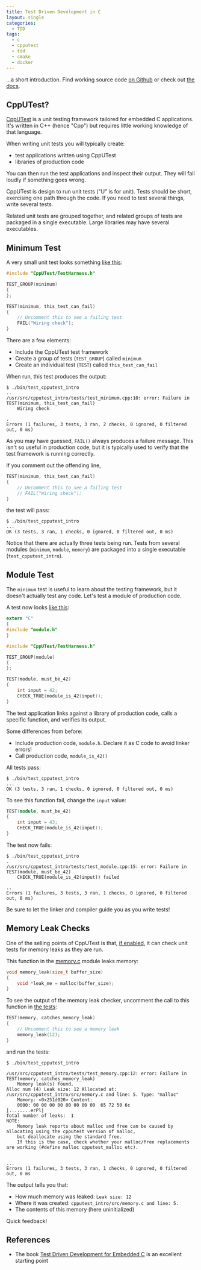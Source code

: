 ```yaml
---
title: Test Driven Development in C
layout: single
categories:
  - TDD
tags:
  - c
  - cpputest
  - tdd
  - cmake
  - docker
---
```


...a short introduction. Find working source code [on Github](https://github.com/KevinWMatthews/c-cpputest_intro) or check out
[the docs](https://kevinwmatthews.github.io/c-cpputest_intro/).


## CppUTest?

[CppUTest](http://cpputest.github.io/) is a unit testing framework tailored for embedded C applications. It's
written in C++ (hence "Cpp") but requires little working knowledge of that language.

When writing unit tests you will typically create:

  * test applications written using CppUTest
  * libraries of production code

You can then run the test applications and inspect their output. They will fail
loudly if something goes wrong.

CppUTest is design to run unit tests ("U" is for unit). Tests should be short,
exercising one path through the code. If you need to test several things,
write several tests.

Related unit tests are grouped together, and related groups of tests are packaged
in a single executable. Large libraries may have several executables.

## Minimum Test

A very small unit test looks something
[like this](https://github.com/KevinWMatthews/c-cpputest_intro/blob/master/cpputest_intro/tests/test_minimum.cpp):

```cpp
#include "CppUTest/TestHarness.h"

TEST_GROUP(minimum)
{
};

TEST(minimum, this_test_can_fail)
{
    // Uncomment this to see a failing test
    FAIL("Wiring check");
}
```

There are a few elements:

  * Include the CppUTest test framework
  * Create a group of tests (`TEST_GROUP`) called `minimum`
  * Create an individual test (`TEST`) called `this_test_can_fail`

When run, this test produces the output:
```
$ ./bin/test_cpputest_intro
..
/usr/src/cpputest_intro/tests/test_minimum.cpp:10: error: Failure in TEST(minimum, this_test_can_fail)
	Wiring check

.
Errors (1 failures, 3 tests, 3 ran, 2 checks, 0 ignored, 0 filtered out, 0 ms)
```

As you may have guessed, `FAIL()` always produces a failure message. This isn't
so useful in production code, but it is typically used to verify that the test
framework is running correctly.

If you comment out the offending line,
```cpp
TEST(minimum, this_test_can_fail)
{
    // Uncomment this to see a failing test
    // FAIL("Wiring check");
}
```

the test will pass:
```
$ ./bin/test_cpputest_intro
...
OK (3 tests, 3 ran, 1 checks, 0 ignored, 0 filtered out, 0 ms)
```

Notice that there are actually three tests being run. Tests from several modules
(`minimum`, `module`, `memory`) are packaged into a single executable
(`test_cpputest_intro`).


## Module Test

The `minimum` test is useful to learn about the testing framework, but it doesn't
actually test any code. Let's test a module of production code.

A test now looks
[like this](https://github.com/KevinWMatthews/c-cpputest_intro/blob/master/cpputest_intro/tests/test_module.cpp):
```c
extern "C"
{
#include "module.h"
}

#include "CppUTest/TestHarness.h"

TEST_GROUP(module)
{
};

TEST(module, must_be_42)
{
    int input = 42;
    CHECK_TRUE(module_is_42(input));
}
```

The test application links against a library of production code, calls a specific
function, and verifies its output.

Some differences from before:

  * Include production code, `module.h`. Declare it as C code to avoid linker errors!
  * Call production code, `module_is_42()`

All tests pass:
```
$ ./bin/test_cpputest_intro
...
OK (3 tests, 3 ran, 1 checks, 0 ignored, 0 filtered out, 0 ms)
```

To see this function fail, change the `input` value:
```cpp
TEST(module, must_be_42)
{
    int input = 43;
    CHECK_TRUE(module_is_42(input));
}
```

The test now fails:
```
$ ./bin/test_cpputest_intro
.
/usr/src/cpputest_intro/tests/test_module.cpp:15: error: Failure in TEST(module, must_be_42)
	CHECK_TRUE(module_is_42(input)) failed

..
Errors (1 failures, 3 tests, 3 ran, 1 checks, 0 ignored, 0 filtered out, 0 ms)
```

Be sure to let the linker and compiler guide you as you write tests!


## Memory Leak Checks

One of the selling points of CppUTest is that,
[if enabled](https://github.com/KevinWMatthews/c-cpputest_intro/blob/master/cpputest_intro/src/CMakeLists.txt),
it can check unit
tests for memory leaks as they are run.

This function in the
[memory.c](https://github.com/KevinWMatthews/c-cpputest_intro/blob/master/cpputest_intro/src/memory.c)
module leaks memory:
```c
void memory_leak(size_t buffer_size)
{
    void *leak_me = malloc(buffer_size);
}
```

To see the output of the memory leak checker, uncomment the call to this
function in
[the tests](https://github.com/KevinWMatthews/c-cpputest_intro/blob/master/cpputest_intro/tests/test_memory.cpp):
```cpp
TEST(memory, catches_memory_leak)
{
    // Uncomment this to see a memory leak
    memory_leak(12);
}
```
and run the tests:
```
$ ./bin/test_cpputest_intro

/usr/src/cpputest_intro/tests/test_memory.cpp:12: error: Failure in TEST(memory, catches_memory_leak)
	Memory leak(s) found.
Alloc num (4) Leak size: 12 Allocated at: /usr/src/cpputest_intro/src/memory.c and line: 5. Type: "malloc"
	Memory: <0x251d020> Content:
    0000: 00 00 00 00 00 00 00 00  65 72 50 6c             |........erPl|
Total number of leaks:  1
NOTE:
	Memory leak reports about malloc and free can be caused by allocating using the cpputest version of malloc,
	but deallocate using the standard free.
	If this is the case, check whether your malloc/free replacements are working (#define malloc cpputest_malloc etc).


...
Errors (1 failures, 3 tests, 3 ran, 1 checks, 0 ignored, 0 filtered out, 0 ms
```

The output tells you that:

  * How much memory was leaked: `Leak size: 12`
  * Where it was created: `cpputest_intro/src/memory.c and line: 5.`
  * The contents of this memory (here uninitialized)

Quick feedback!


## References

  * The book [Test Driven Development for Embedded C](https://pragprog.com/book/jgade/test-driven-development-for-embedded-c) is
  an excellent starting point
